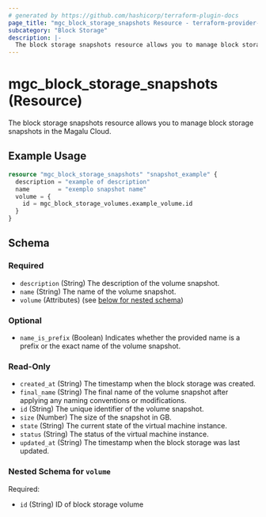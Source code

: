 ```yaml
---
# generated by https://github.com/hashicorp/terraform-plugin-docs
page_title: "mgc_block_storage_snapshots Resource - terraform-provider-mgc"
subcategory: "Block Storage"
description: |-
  The block storage snapshots resource allows you to manage block storage snapshots in the Magalu Cloud.
---
```


# mgc_block_storage_snapshots (Resource)

The block storage snapshots resource allows you to manage block storage snapshots in the Magalu Cloud.

## Example Usage

```terraform
resource "mgc_block_storage_snapshots" "snapshot_example" {
  description = "example of description"
  name        = "exemplo snapshot name"
  volume = {
    id = mgc_block_storage_volumes.example_volume.id
  }
}
```

<!-- schema generated by tfplugindocs -->
## Schema

### Required

- `description` (String) The description of the volume snapshot.
- `name` (String) The name of the volume snapshot.
- `volume` (Attributes) (see [below for nested schema](#nestedatt--volume))

### Optional

- `name_is_prefix` (Boolean) Indicates whether the provided name is a prefix or the exact name of the volume snapshot.

### Read-Only

- `created_at` (String) The timestamp when the block storage was created.
- `final_name` (String) The final name of the volume snapshot after applying any naming conventions or modifications.
- `id` (String) The unique identifier of the volume snapshot.
- `size` (Number) The size of the snapshot in GB.
- `state` (String) The current state of the virtual machine instance.
- `status` (String) The status of the virtual machine instance.
- `updated_at` (String) The timestamp when the block storage was last updated.

<a id="nestedatt--volume"></a>
### Nested Schema for `volume`

Required:

- `id` (String) ID of block storage volume
